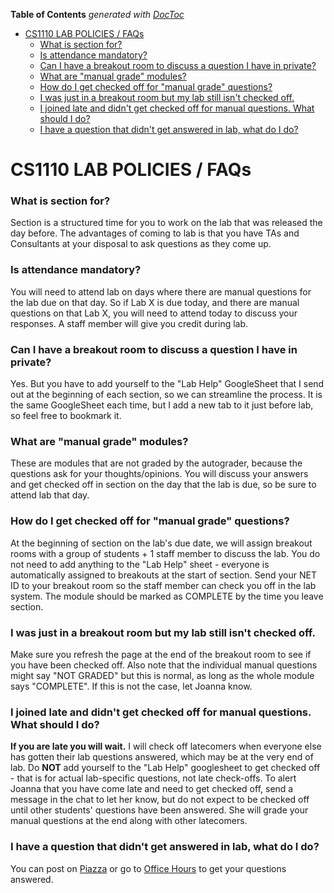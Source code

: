 <!-- START doctoc generated TOC please keep comment here to allow auto update -->
<!-- DON'T EDIT THIS SECTION, INSTEAD RE-RUN doctoc TO UPDATE -->
**Table of Contents**  *generated with [DocToc](https://github.com/thlorenz/doctoc)*

- [CS1110 LAB POLICIES / FAQs](#cs1110-lab-policies--faqs)
    - [What is section for?](#what-is-section-for)
    - [Is attendance mandatory?](#is-attendance-mandatory)
    - [Can I have a breakout room to discuss a question I have in private?](#can-i-have-a-breakout-room-to-discuss-a-question-i-have-in-private)
    - [What are "manual grade" modules?](#what-are-manual-grade-modules)
    - [How do I get checked off for "manual grade" questions?](#how-do-i-get-checked-off-for-manual-grade-questions)
    - [I was just in a breakout room but my lab still isn't checked off.](#i-was-just-in-a-breakout-room-but-my-lab-still-isnt-checked-off)
    - [I joined late and didn't get checked off for manual questions. What should I do?](#i-joined-late-and-didnt-get-checked-off-for-manual-questions-what-should-i-do)
    - [I have a question that didn't get answered in lab, what do I do?](#i-have-a-question-that-didnt-get-answered-in-lab-what-do-i-do)

<!-- END doctoc generated TOC please keep comment here to allow auto update -->

# CS1110 LAB POLICIES / FAQs

### What is section for?  
Section is a structured time for you to work on the lab that was released the day before. The advantages of coming to lab is that you have TAs and Consultants at your disposal to ask questions as they come up.  

### Is attendance mandatory?  
You will need to attend lab on days where there are manual questions for the lab due on that day. So if Lab X is due today, and there are manual questions on that Lab X, you will need to attend today to discuss your responses. A staff member will give you credit during lab.  

### Can I have a breakout room to discuss a question I have in private?  
Yes. But you have to add yourself to the "Lab Help" GoogleSheet that I send out at the beginning of each section, so we can streamline the process. It is the same GoogleSheet each time, but I add a new tab to it just before lab, so feel free to bookmark it.  

### What are "manual grade" modules?  
These are modules that are not graded by the autograder, because the questions ask for your thoughts/opinions. You will discuss your answers and get checked off in section on the day that the lab is due, so be sure to attend lab that day.  

### How do I get checked off for "manual grade" questions?  
At the beginning of section on the lab's due date, we will assign breakout rooms with a group of students + 1 staff member to discuss the lab. You do not need to add anything to the "Lab Help" sheet - everyone is automatically assigned to breakouts at the start of section. Send your NET ID to your breakout room so the staff member can check you off in the lab system. The module should be marked as COMPLETE by the time you leave section.    

### I was just in a breakout room but my lab still isn't checked off.
Make sure you refresh the page at the end of the breakout room to see if you have been checked off. Also note that the individual manual questions might say "NOT GRADED" but this is normal, as long as the whole module says "COMPLETE". If this is not the case, let Joanna know.  

### I joined late and didn't get checked off for manual questions. What should I do?  
**If you are late you will wait.** I will check off latecomers when everyone else has gotten their lab questions answered, which may be at the very end of lab. Do **NOT** add yourself to the "Lab Help" googlesheet to get checked off - that is for actual lab-specific questions, not late check-offs. To alert Joanna that you have come late and need to get checked off, send a message in the chat to let her know, but do not expect to be checked off until other students' questions have been answered. She will grade your manual questions at the end along with other latecomers.  

### I have a question that didn't get answered in lab, what do I do?  
You can post on [Piazza](https://piazza.com/class/keahwsxwvhh25b) or go to [Office Hours](https://www.cs.cornell.edu/courses/cs1110/2020fa/info/officehours/) to get your questions answered.  
